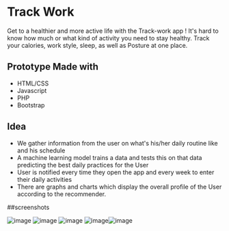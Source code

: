 # Track Work

Get to a healthier and more active life with the Track-work app ! 
It's hard to know how much or what kind of activity you need to stay healthy. 
Track your calories, work style, sleep, as well as Posture at one place.

## Prototype Made with 
* HTML/CSS
* Javascript
* PHP
* Bootstrap

## Idea
* We gather information from the user on what's his/her daily routine like and his schedule
* A machine learning model trains a data and tests this on that data predicting the best daily practices for the User
* User is notified every time they open the app and every week to enter their daily activities
* There are graphs and charts which display the overall profile of the User according to the recommender.

##screenshots

![image](https://user-images.githubusercontent.com/57572350/163730904-a8fe406a-418c-4cd7-b66a-1df72f27817a.png) ![image](https://user-images.githubusercontent.com/57572350/163730993-afdab76f-ea6f-485f-b40b-19ffb783bc6a.png) ![image](https://user-images.githubusercontent.com/57572350/163731002-15c4b7ce-699f-4b35-953b-a7eb7124f7b5.png) ![image](https://user-images.githubusercontent.com/57572350/163731030-c6af4a0e-9c6e-4ca4-a856-2f43f7869614.png)![image](https://user-images.githubusercontent.com/57572350/163731063-5fc938c6-5dca-468d-9d3f-38c1165aa17d.png)






